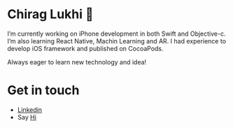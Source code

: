 # Chirag Lukhi 

<!--
**iChirag/iChirag** is a ✨ _special_ ✨ repository because its `README.md` (this file) appears on your GitHub profile.

Here are some ideas to get you started:

- 🔭 I’m currently working on ...
- 🌱 I’m currently learning ...
- 👯 I’m looking to collaborate on ...
- 🤔 I’m looking for help with ...
- 💬 Ask me about ...
- 📫 How to reach me: ...
- 😄 Pronouns: ...
- ⚡ Fun fact: ...
-->

I’m currently working on iPhone development in both Swift and Objective-c.
I’m also learning React Native, Machin Learning and AR.
I had experience to develop iOS framework and published on CocoaPods.

Always eager to learn new technology and idea!

# Get in touch
* [Linkedin](www.linkedin.com/in/chirag-lukhi)
* Say [Hi](mailto:ichirag.lukhi@gmail.com)
